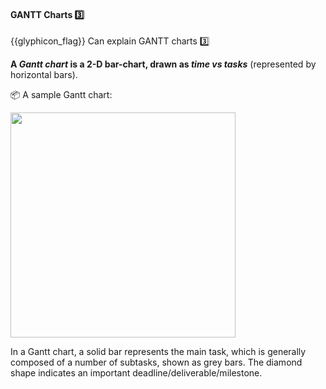 <div id="title">

#### GANTT Charts :three:

</div>

<span id="prereqs"></span>

<span id="outcomes">{{glyphicon_flag}} Can explain GANTT charts :three:</span>

<div id="body">

**A _Gantt chart_ is a 2-D bar-chart, drawn as _time vs tasks_** (represented by horizontal bars).

<tip-box>

:package: A sample Gantt chart:

<img src="{{baseUrl}}/projectPlanning/ganttCharts/images/gantt.png" height="360" />
<p/>

</tip-box>

In a Gantt chart, a solid bar represents the main task, which is generally composed of a number of subtasks, shown as grey bars. The diamond shape indicates an important deadline/deliverable/milestone.

</div>

<div id="extras">
</div>